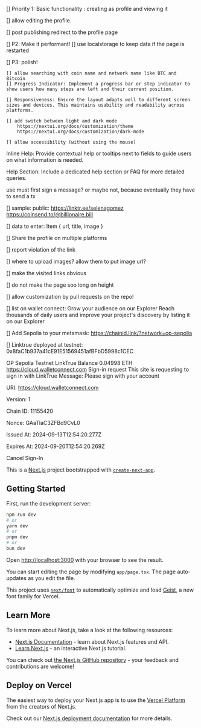 
[] Priority 1: Basic functionality : creating as profile and viewing it

[] allow editing the profile.

[] post publishing redirect to the profile page




[] P2: Make it performant!
    [] use localstorage to keep data if the page is restarted

[] P3: polish!

    [] allow searching with coin name and network name like BTC and Bitcoin
    [] Progress Indicator: Implement a progress bar or step indicator to show users how many steps are left and their current position.

    [] Responsiveness: Ensure the layout adapts well to different screen sizes and devices. This maintains usability and readability across platforms.
    
    [] add switch between light and dark mode
        https://nextui.org/docs/customization/theme
        https://nextui.org/docs/customization/dark-mode

    [] allow accessibility (without using the mouse)

Inline Help: Provide contextual help or tooltips next to fields to guide users on what information is needed.

Help Section: Include a dedicated help section or FAQ for more detailed queries.



use must first sign a message?
or maybe not, because eventually they have to send a tx


[] sample:
    public:
        https://linktr.ee/selenagomez
        https://coinsend.to/@billionaire.bill


[] data to enter:
    Item {
        url,
        title,
        image
    }

[] Share the profile on multiple platforms

[] report violation of the link

[] where to upload images? allow them to put image url?

[] make the visited links obvious

[] do not make the page soo long on height

[] allow customization by pull requests on the repo!



[] list on wallet connect:
    Grow your audience on our Explorer
    Reach thousands of daily users and improve your project's discovery by listing it on our Explorer


[] Add Sepolia to your metamask:
    https://chainid.link/?network=op-sepolia


[] Linktrue deployed at testnet:
    0x8faC1b937a41cE91E51569451afBFbD5998c1CEC


OP Sepolia Testnet
LinkTrue
Balance
0.04998 ETH
https://cloud.walletconnect.com
Sign-in request
This site is requesting to sign in with
LinkTrue
Message:
Please sign with your account

URI:
https://cloud.walletconnect.com

Version:
1

Chain ID:
11155420

Nonce:
GAaTlaC3ZFBd9CvL0

Issued At:
2024-09-13T12:54:20.277Z

Expires At:
2024-09-20T12:54:20.269Z

Cancel
Sign-In



















This is a [Next.js](https://nextjs.org) project bootstrapped with [`create-next-app`](https://nextjs.org/docs/app/api-reference/cli/create-next-app).











## Getting Started

First, run the development server:

```bash
npm run dev
# or
yarn dev
# or
pnpm dev
# or
bun dev
```

Open [http://localhost:3000](http://localhost:3000) with your browser to see the result.

You can start editing the page by modifying `app/page.tsx`. The page auto-updates as you edit the file.

This project uses [`next/font`](https://nextjs.org/docs/app/building-your-application/optimizing/fonts) to automatically optimize and load [Geist](https://vercel.com/font), a new font family for Vercel.

## Learn More

To learn more about Next.js, take a look at the following resources:

- [Next.js Documentation](https://nextjs.org/docs) - learn about Next.js features and API.
- [Learn Next.js](https://nextjs.org/learn) - an interactive Next.js tutorial.

You can check out [the Next.js GitHub repository](https://github.com/vercel/next.js) - your feedback and contributions are welcome!

## Deploy on Vercel

The easiest way to deploy your Next.js app is to use the [Vercel Platform](https://vercel.com/new?utm_medium=default-template&filter=next.js&utm_source=create-next-app&utm_campaign=create-next-app-readme) from the creators of Next.js.

Check out our [Next.js deployment documentation](https://nextjs.org/docs/app/building-your-application/deploying) for more details.
